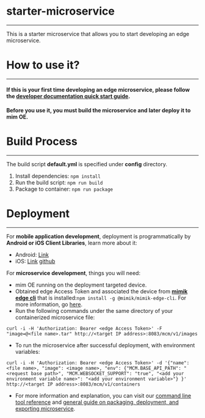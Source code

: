 # starter-microservice
---

This is a starter microservice that allows you to start developing an edge microservice.

# How to use it?
---

#### If this is your first time developing an edge microservice, please follow the [developer documentation quick start guide](https://devdocs.mimik.com/tutorials/01-submenu).

#### Before you use it, you must build the microservice and later deploy it to mim OE.

# Build Process
---

The build script **default.yml** is specified under **config** directory.

1. Install dependencies: ```npm install```
2. Run the build script: ```npm run build```
3. Package to container: ```npm run package```

# Deployment
---

For **mobile application development**, deployment is programmatically by **Android or iOS Client Libraries**, learn more about it:

- Android: [Link](https://devdocs.mimik.com/key-concepts/11-index)
- iOS: [Link](https://devdocs.mimik.com/key-concepts/10-index) [github](https://github.com/mimikgit/cocoapod-EdgeCore?tab=readme-ov-file#mimik-client-library-cocoapods)

For **microservice development**, things you will need:

- mim OE running on the deployment targeted device.
- Obtained edge Access Token and associated the device from **[mimik edge cli](https://www.npmjs.com/package/@mimik/mimik-edge-cli)** that is installed:```npm install -g @mimik/mimik-edge-cli```. For more information, go [here](https://devdocs.mimik.com/api/01-index).
- Run the following commands under the same directory of your containerized microservice file:

```
curl -i -H 'Authorization: Bearer <edge Access Token>' -F "image=@<file name>.tar" http://<target IP address>:8083/mcm/v1/images
```

- To run the microservice after successful deployment, with environment variables:

```
curl -i -H 'Authorization: Bearer <edge Access Token>' -d '{"name": <file name>, "image": <image name>, "env": {"MCM.BASE_API_PATH": "<request base path>", "MCM.WEBSOCKET_SUPPORT": "true", "<add your environment variable name>": "<add your environment variable>"} }' http://<target IP address>:8083/mcm/v1/containers
```

- For more information and explanation, you can visit our [command line tool reference](https://devdocs.mimik.com/api/01-index) and [general guide on packaging, deployment, and exporting microservice](https://devdocs.mimik.com/key-concepts/02-index).
